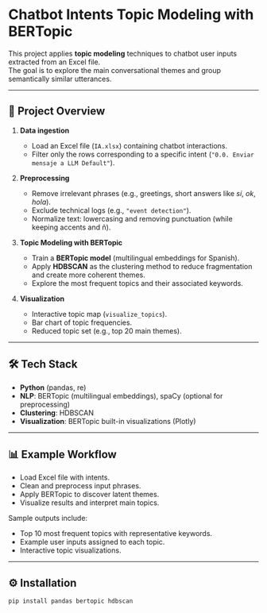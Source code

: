 # Chatbot Intents Topic Modeling with BERTopic

This project applies **topic modeling** techniques to chatbot user inputs extracted from an Excel file.  
The goal is to explore the main conversational themes and group semantically similar utterances.

---

## 🚀 Project Overview

1. **Data ingestion**  
   - Load an Excel file (`IA.xlsx`) containing chatbot interactions.  
   - Filter only the rows corresponding to a specific intent (`"0.0. Enviar mensaje a LLM Default"`).  

2. **Preprocessing**  
   - Remove irrelevant phrases (e.g., greetings, short answers like *sí*, *ok*, *hola*).  
   - Exclude technical logs (e.g., `"event detection"`).  
   - Normalize text: lowercasing and removing punctuation (while keeping accents and ñ).  

3. **Topic Modeling with BERTopic**  
   - Train a **BERTopic model** (multilingual embeddings for Spanish).  
   - Apply **HDBSCAN** as the clustering method to reduce fragmentation and create more coherent themes.  
   - Explore the most frequent topics and their associated keywords.  

4. **Visualization**  
   - Interactive topic map (`visualize_topics`).  
   - Bar chart of topic frequencies.  
   - Reduced topic set (e.g., top 20 main themes).  

---

## 🛠️ Tech Stack
- **Python** (pandas, re)
- **NLP**: BERTopic (multilingual embeddings), spaCy (optional for preprocessing)
- **Clustering**: HDBSCAN
- **Visualization**: BERTopic built-in visualizations (Plotly)

---

## 📊 Example Workflow
- Load Excel file with intents.  
- Clean and preprocess input phrases.  
- Apply BERTopic to discover latent themes.  
- Visualize results and interpret main topics.  

Sample outputs include:  
- Top 10 most frequent topics with representative keywords.  
- Example user inputs assigned to each topic.  
- Interactive topic visualizations.

---

## ⚙️ Installation

```bash
pip install pandas bertopic hdbscan
